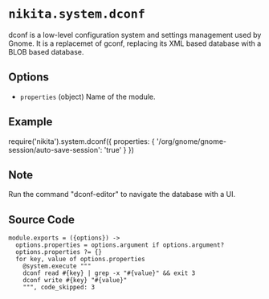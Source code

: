 
# `nikita.system.dconf`

dconf is a low-level configuration system and settings management used by
Gnome. It is a replacemet of gconf, replacing its XML based database with a
BLOB based database.

## Options

*   `properties` (object)
    Name of the module.

## Example

require('nikita').system.dconf({
  properties: {
    '/org/gnome/gnome-session/auto-save-session': 'true'
  }
})

## Note

Run the command "dconf-editor" to navigate the database with a UI.

## Source Code

    module.exports = ({options}) ->
      options.properties = options.argument if options.argument?
      options.properties ?= {}
      for key, value of options.properties
        @system.execute """
        dconf read #{key} | grep -x "#{value}" && exit 3
        dconf write #{key} "#{value}"
        """, code_skipped: 3
